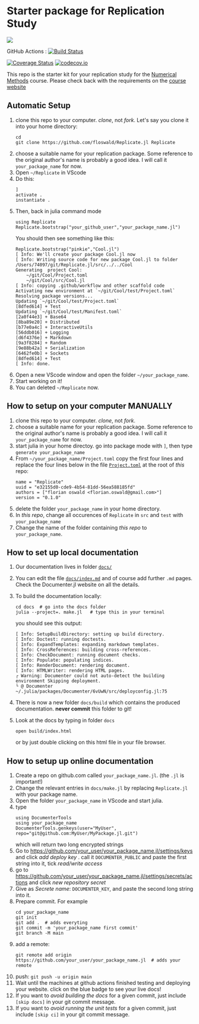 # Starter package for Replication Study

<!-- [![](https://img.shields.io/badge/docs-stable-blue.svg)](https://floswald.github.io/Replicate.jl/stable) -->
[![](https://img.shields.io/badge/docs-dev-blue.svg)](https://floswald.github.io/Replicate.jl/dev)

GitHub Actions : [![Build Status](https://github.com/floswald/Replicate.jl/workflows/CI/badge.svg)](https://github.com/floswald/Replicate.jl/actions?query=workflow%3ACI+branch%3Amaster)


[![Coverage Status](https://coveralls.io/repos/floswald/Replicate.jl/badge.svg?branch=master)](https://coveralls.io/r/floswald/Replicate.jl?branch=master)
[![codecov.io](http://codecov.io/github/floswald/Replicate.jl/coverage.svg?branch=master)](http://codecov.io/github/floswald/Replicate.jl?branch=master)


This repo is the starter kit for your replication study for the [Numerical Methods](https://floswald.github.io/NumericalMethods/) course. Please check back with the requirements on the [course website](https://floswald.github.io/NumericalMethods/#term_project)

## Automatic Setup

1. clone this repo to your computer. *clone*, not *fork*. Let's say you clone it into your home directory:
    ```
    cd
    git clone https://github.com/floswald/Replicate.jl Replicate
    ```
2. choose a suitable name for your replication package. Some reference to the original author's name is probably a good idea. I will call it `your_package_name` for now. 
4. Open `~/Replicate` in VScode
5. Do this:
    ```
    ] 
    activate .
    instantiate .
    ```
6. Then, back in julia command mode
    ```
    using Replicate
    Replicate.bootstrap("your_github_user","your_package_name.jl")
    ```
    You should then see something like this:
    ``` 
    Replicate.bootstrap("pinkie","Cool.jl")
    [ Info: We'll create your package Cool.jl now
    [ Info: Writing source code for new package Cool.jl to folder /Users/74097/git/Replicate.jl/src/../../Cool
    Generating  project Cool:
        ~/git/Cool/Project.toml
        ~/git/Cool/src/Cool.jl
    [ Info: copying .github/workflow and other scaffold code
    Activating new environment at `~/git/Cool/test/Project.toml`
    Resolving package versions...
    Updating `~/git/Cool/test/Project.toml`
    [8dfed614] + Test
    Updating `~/git/Cool/test/Manifest.toml`
    [2a0f44e3] + Base64
    [8ba89e20] + Distributed
    [b77e0a4c] + InteractiveUtils
    [56ddb016] + Logging
    [d6f4376e] + Markdown
    [9a3f8284] + Random
    [9e88b42a] + Serialization
    [6462fe0b] + Sockets
    [8dfed614] + Test
    [ Info: done.
    ```
7. Open a new VScode window and open the folder `~/your_package_name`.
8. Start working on it!
9. You can deleted `~/Replicate` now.



## How to setup on your computer MANUALLY

1. clone this repo to your computer. *clone*, not *fork*.
2. choose a suitable name for your replication package. Some reference to the original author's name is probably a good idea. I will call it `your_package_name` for now.
3. start julia in your home directoy. go into package mode with `]`, then type `generate your_package_name`
4. From `~/your_package_name/Project.toml` copy the first four lines and replace the four lines below in the file [`Project.toml`](Project.toml) at the root of *this* repo:
    ```
    name = "Replicate"
    uuid = "e32155d0-cde9-4b54-81dd-56ea588185fd"
    authors = ["florian oswald <florian.oswald@gmail.com>"]
    version = "0.1.0"
    ```
5. delete the folder `your_package_name` in your home directory.
5. In *this repo*, change all occurences of `Replicate` in `src` and `test` with `your_package_name`
6. Change the name of the folder containing *this repo* to `your_package_name`.

## How to set up local documentation

1. Our documentation lives in folder [`docs/`](docs)
2. You can edit the file [`docs/index.md`](docs/index.md) and of course add further `.md` pages. Check the Documenter.jl website on all the details.
3. To build the documentation locally:
    ```
    cd docs  # go into the docs folder
    julia --project=. make.jl   # type this in your terminal
    ```

    you should see this output:
    
    ```
    [ Info: SetupBuildDirectory: setting up build directory.
    [ Info: Doctest: running doctests.
    [ Info: ExpandTemplates: expanding markdown templates.
    [ Info: CrossReferences: building cross-references.
    [ Info: CheckDocument: running document checks.
    [ Info: Populate: populating indices.
    [ Info: RenderDocument: rendering document.
    [ Info: HTMLWriter: rendering HTML pages.
    ┌ Warning: Documenter could not auto-detect the building environment Skipping deployment.
    └ @ Documenter ~/.julia/packages/Documenter/6vUwN/src/deployconfig.jl:75
    ```
4. There is now a new folder `docs/build` which contains the produced documentation. **never commit** this folder to git!
5. Look at the docs by typing in folder `docs`
    ```
    open build/index.html
    ```
    or by just double clicking on this html file in your file browser.



## How to setup up online documentation

1. Create a repo on github.com called `your_package_name.jl`. (the `.jl` is important!)
2. Change the relevant entries in `docs/make.jl` by replacing `Replicate.jl` with your package name.
3. Open the folder `your_package_name` in VScode and start julia.
4. type
    ```
    using DocumenterTools
    using your_package_name
    DocumenterTools.genkeys(user="MyUser", repo="git@github.com:MyUser/MyPackage.jl.git")
    ```
    which will return two long encrypted strings
5. Go to https://github.com/your_user/your_package_name.jl/settings/keys and click _add deploy key_ . call it `DOCUMENTER_PUBLIC` and paste the first string into it, tick _read/write access_
6. go to https://github.com/your_user/your_package_name.jl/settings/secrets/actions and click *new repository secret*
7. Give as *Secrete name*: `DOCUMENTER_KEY`, and paste the second long string into it.
8. Prepare commit. For example
    ```
    cd your_package_name
    git init
    git add .  # adds everyting
    git commit -m 'your_package_name first commit'
    git branch -M main
    ```
9. add a remote:
    ```
    git remote add origin https://github.com/your_user/your_package_name.jl  # adds your remote
    ```
10. push: `git push -u origin main`
11. Wait until the machines at github actions finished testing and deploying your website. click on the blue badge to see your live docs!
12. If you want to _avoid building the docs_ for a given commit, just include `[skip docs]` in your git commit message.
13. If you want to _avoid running the unit tests_ for a given commit, just include `[skip ci]` in your git commit message.

